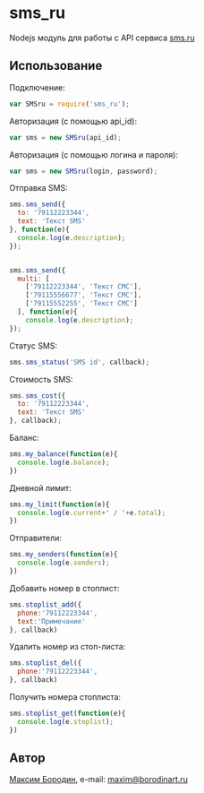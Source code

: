 sms_ru
======

Nodejs модуль для работы с API сервиса [sms.ru](http://sms.ru)


## Использование

Подключение:
```js
var SMSru = require('sms_ru');
```

Авторизация (с помощью api_id):
```js
var sms = new SMSru(api_id);
```

Авторизация (с помощью логина и пароля):
```js
var sms = new SMSru(login, password);
```

Отправка SMS:
```js
sms.sms_send({
  to: '79112223344',
  text: 'Текст SMS'
}, function(e){
  console.log(e.description);
});


sms.sms_send({
  multi: [
    ['79112223344', 'Текст СМС'],
    ['79115556677', 'Текст СМС'],
    ['79115552255', 'Текст СМС']
  ], function(e){
    console.log(e.description);
});
```

Статус SMS:
```js
sms.sms_status('SMS id', callback);
```

Стоимость SMS:
```js
sms.sms_cost({
  to: '79112223344',
  text: 'Текст SMS'
}, callback);
```

Баланс:
```js
sms.my_balance(function(e){
  console.log(e.balance);
})
```

Дневной лимит:

```js
sms.my_limit(function(e){
  console.log(e.current+' / '+e.total);
})
```

Отправители:
```js
sms.my_senders(function(e){
  console.log(e.senders);
})
```

Добавить номер в стоплист:
```js
sms.stoplist_add({
  phone:'79112223344',
  text:'Примечание'
}, callback)
```

Удалить номер из стоп-листа:
```js
sms.stoplist_del({
  phone:'79112223344',
}, callback)
```

Получить номера стоплиста:
```js
sms.stoplist_get(function(e){
  console.log(e.stoplist);
})
```

## Автор

[Максим Бородин](https://github.com/Borodin/), e-mail: [maxim@borodinart.ru](mailto:maxim@borodinart.ru)
